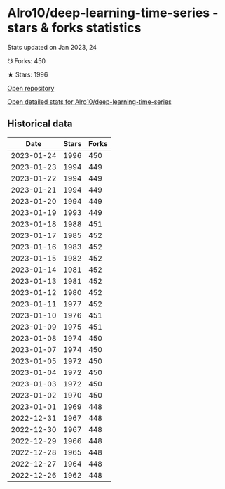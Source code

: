 # Alro10/deep-learning-time-series - stars & forks statistics

Stats updated on Jan 2023, 24

☋ Forks: 450

★ Stars: 1996

[Open repository](https://github.com/Alro10/deep-learning-time-series)

[Open detailed stats for Alro10/deep-learning-time-series](https://reviewgithub.com/rep/Alro10/deep-learning-time-series)

## Historical data
| Date | Stars | Forks |
|------|-------|-------|
| 2023-01-24 | 1996 | 450 | 
| 2023-01-23 | 1994 | 449 | 
| 2023-01-22 | 1994 | 449 | 
| 2023-01-21 | 1994 | 449 | 
| 2023-01-20 | 1994 | 449 | 
| 2023-01-19 | 1993 | 449 | 
| 2023-01-18 | 1988 | 451 | 
| 2023-01-17 | 1985 | 452 | 
| 2023-01-16 | 1983 | 452 | 
| 2023-01-15 | 1982 | 452 | 
| 2023-01-14 | 1981 | 452 | 
| 2023-01-13 | 1981 | 452 | 
| 2023-01-12 | 1980 | 452 | 
| 2023-01-11 | 1977 | 452 | 
| 2023-01-10 | 1976 | 451 | 
| 2023-01-09 | 1975 | 451 | 
| 2023-01-08 | 1974 | 450 | 
| 2023-01-07 | 1974 | 450 | 
| 2023-01-05 | 1972 | 450 | 
| 2023-01-04 | 1972 | 450 | 
| 2023-01-03 | 1972 | 450 | 
| 2023-01-02 | 1970 | 450 | 
| 2023-01-01 | 1969 | 448 | 
| 2022-12-31 | 1967 | 448 | 
| 2022-12-30 | 1967 | 448 | 
| 2022-12-29 | 1966 | 448 | 
| 2022-12-28 | 1965 | 448 | 
| 2022-12-27 | 1964 | 448 | 
| 2022-12-26 | 1962 | 448 | 

